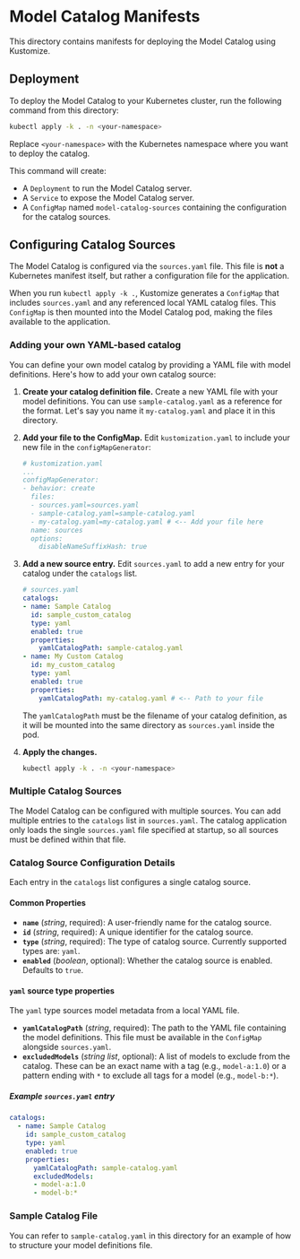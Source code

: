# Model Catalog Manifests

This directory contains manifests for deploying the Model Catalog using Kustomize.

## Deployment

To deploy the Model Catalog to your Kubernetes cluster, run the following command from this directory:

```sh
kubectl apply -k . -n <your-namespace>
```

Replace `<your-namespace>` with the Kubernetes namespace where you want to deploy the catalog.

This command will create:
*   A `Deployment` to run the Model Catalog server.
*   A `Service` to expose the Model Catalog server.
*   A `ConfigMap` named `model-catalog-sources` containing the configuration for the catalog sources.

## Configuring Catalog Sources

The Model Catalog is configured via the `sources.yaml` file. This file is **not** a Kubernetes manifest itself, but rather a configuration file for the application.

When you run `kubectl apply -k .`, Kustomize generates a `ConfigMap` that includes `sources.yaml` and any referenced local YAML catalog files. This `ConfigMap` is then mounted into the Model Catalog pod, making the files available to the application.

### Adding your own YAML-based catalog

You can define your own model catalog by providing a YAML file with model definitions. Here's how to add your own catalog source:

1.  **Create your catalog definition file.** Create a new YAML file with your model definitions. You can use `sample-catalog.yaml` as a reference for the format. Let's say you name it `my-catalog.yaml` and place it in this directory.

2.  **Add your file to the ConfigMap.** Edit `kustomization.yaml` to include your new file in the `configMapGenerator`:

    ```yaml
    # kustomization.yaml
    ...
    configMapGenerator:
    - behavior: create
      files:
      - sources.yaml=sources.yaml
      - sample-catalog.yaml=sample-catalog.yaml
      - my-catalog.yaml=my-catalog.yaml # <-- Add your file here
      name: sources
      options:
        disableNameSuffixHash: true
    ```

3.  **Add a new source entry.** Edit `sources.yaml` to add a new entry for your catalog under the `catalogs` list.

    ```yaml
    # sources.yaml
    catalogs:
    - name: Sample Catalog
      id: sample_custom_catalog
      type: yaml
      enabled: true
      properties:
        yamlCatalogPath: sample-catalog.yaml
    - name: My Custom Catalog
      id: my_custom_catalog
      type: yaml
      enabled: true
      properties:
        yamlCatalogPath: my-catalog.yaml # <-- Path to your file
    ```
    The `yamlCatalogPath` must be the filename of your catalog definition, as it will be mounted into the same directory as `sources.yaml` inside the pod.

4.  **Apply the changes.**

    ```sh
    kubectl apply -k . -n <your-namespace>
    ```

### Multiple Catalog Sources

The Model Catalog can be configured with multiple sources. You can add multiple entries to the `catalogs` list in `sources.yaml`. The catalog application only loads the single `sources.yaml` file specified at startup, so all sources must be defined within that file.



### Catalog Source Configuration Details

Each entry in the `catalogs` list configures a single catalog source.

#### Common Properties

-   **`name`** (*string*, required): A user-friendly name for the catalog source.
-   **`id`** (*string*, required): A unique identifier for the catalog source.
-   **`type`** (*string*, required): The type of catalog source. Currently supported types are: `yaml`.
-   **`enabled`** (*boolean*, optional): Whether the catalog source is enabled. Defaults to `true`.

#### `yaml` source type properties

The `yaml` type sources model metadata from a local YAML file.

-   **`yamlCatalogPath`** (*string*, required): The path to the YAML file containing the model definitions. This file must be available in the `ConfigMap` alongside `sources.yaml`.
-   **`excludedModels`** (*string list*, optional): A list of models to exclude from the catalog. These can be an exact name with a tag (e.g., `model-a:1.0`) or a pattern ending with `*` to exclude all tags for a model (e.g., `model-b:*`).

##### Example `sources.yaml` entry

```yaml
catalogs:
  - name: Sample Catalog
    id: sample_custom_catalog
    type: yaml
    enabled: true
    properties:
      yamlCatalogPath: sample-catalog.yaml
      excludedModels:
      - model-a:1.0
      - model-b:*
```

### Sample Catalog File

You can refer to `sample-catalog.yaml` in this directory for an example of how to structure your model definitions file.